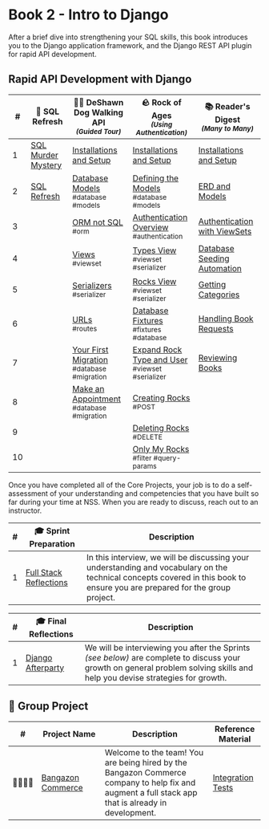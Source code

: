 # Book 2 - Intro to Django

After a brief dive into strengthening your SQL skills, this book introduces you to the Django application framework, and the Django REST API plugin for rapid API development.

## Rapid API Development with Django

| # |  🎥 SQL Refresh | 🐕‍🦺 DeShawn Dog Walking API <br/> <sub>_(Guided Tour)_</sub> | 🪨 Rock of Ages <br/> <sub>_(Using Authentication)_</sub> | 📚 Reader's Digest <br/> <sub>_(Many to Many)_</sub> |
|--|--|--|--|--|
| 1 | [SQL Murder Mystery][1] | [Installations and Setup][3] | [Installations and Setup][11] | [Installations and Setup][21] |
| 2 | [SQL Refresh][2] | [Database Models][4] <br/> <sub style="font-size:0.85rem;">\#database #models</sub> | [Defining the Models][12]  <br/> <sub style="font-size:0.85rem;">\#database #models</sub> | [ERD and Models][22] |
| 3 | | [ORM not SQL][5] <br/> <sub style="font-size:0.85rem;">\#orm</sub> | [Authentication Overview][13] <br/> <sub style="font-size:0.85rem;">\#authentication</sub> | [Authentication with ViewSets][23] |
| 4 | | [Views][6] <br/> <sub style="font-size:0.85rem;">\#viewset</sub> | [Types View][14] <br/> <sub style="font-size:0.85rem;">\#viewset \#serializer</sub> | [Database Seeding Automation][24] |
| 5 | | [Serializers][7] <br/> <sub style="font-size:0.85rem;">\#serializer</sub> | [Rocks View][15] <br/> <sub style="font-size:0.85rem;">\#viewset \#serializer</sub> | [Getting Categories][24] |
| 6 | | [URLs][8] <br/> <sub style="font-size:0.85rem;">\#routes</sub> | [Database Fixtures][16] <br/> <sub style="font-size:0.85rem;">\#fixtures \#database</sub> | [Handling Book Requests][25] |
| 7 | | [Your First Migration][9] <br/> <sub style="font-size:0.85rem;">\#database \#migration</sub> | [Expand Rock Type and User][17] <br/> <sub style="font-size:0.85rem;">\#viewset \#serializer</sub> | [Reviewing Books][26] |
| 8 | | [Make an Appointment][10] <br/> <sub style="font-size:0.85rem;">\#database \#migration</sub> | [Creating Rocks][18] <br/> <sub style="font-size:0.85rem;">\#POST</sub> |  |
| 9 | | | [Deleting Rocks][19] <br/> <sub style="font-size:0.85rem;">\#DELETE</sub> |  |
| 10 | | | [Only My Rocks][20] <br/> <sub style="font-size:0.85rem;">\#filter \#query-params</sub> |  |

Once you have completed all of the Core Projects, your job is to do a self-assessment of your understanding and competencies that you have built so far during your time at NSS. When you are ready to discuss, reach out to an instructor.

| #   | 🎓 Sprint Preparation | Description |
| --- | --- | -- |
| 1   | [Full Stack Reflections][29] | In this interview, we will be discussing your understanding and vocabulary on the technical concepts covered in this book to ensure you are prepared for the group project. |

| #   | 🎓 Final Reflections | Description |
| --- | ------------------ | --- |
| 1   | [Django Afterparty](./chapters/FINAL_REFLECTIONS.md) | We will be interviewing you after the Sprints _(see below)_ are complete to discuss your growth on general problem solving skills and help you devise strategies for growth. |

## 🔐 Group Project

| # | Project&nbsp;Name | Description | Reference Material |
|--|--|--|--|
| 👨‍👩‍👧‍👧 | [Bangazon Commerce][29] | Welcome to the team! You are being hired by the Bangazon Commerce company to help fix and augment a full stack app that is already in development. | [Integration Tests](./chapters/TESTING.md) |


[1]: https://mystery.knightlab.com/
[2]: ./chapters/SQL_REFRESH.md

[3]: ./chapters/DD_SETUP.md
[4]: ./chapters/DD_DJANGO_MODELS.md
[5]: ./chapters/DD_DJANGO_ORM.md
[6]: ./chapters/DD_DJANGO_VIEWS.md
[7]: ./chapters/DD_DJANGO_SERIALIZERS.md
[8]: ./chapters/DD_DJANGO_URLS.md
[9]: ./chapters/DD_MIGRATION.md
[10]: ./chapters/DD_MAKE_APPOINTMENT.md

[11]: ./chapters/ROA_INSTALLS.md
[12]: ./chapters/ROA_MODELS.md
[13]: ./chapters/ROA_AUTHENTICATION.md
[14]: ./chapters/ROA_TYPE_VIEW.md
[15]: ./chapters/ROA_ROCK_VIEW.md
[16]: ./chapters/ROA_FIXTURES.md
[17]: ./chapters/ROA_EXPAND_USER_TYPE.md
[18]: ./chapters/ROA_CREATE_ROCK.md
[19]: ./chapters/ROA_DELETE.md
[20]: ./chapters/ROA_FILTERING_BY_USER.md

[21]: ./chapters/RD_SETUP.md
[22]: ./chapters/RD_MODELS.md
[23]: ./chapters/RD_AUTH.md
[24]: ./chapters/RD_SEED.md
[25]: ./chapters/RD_BOOKS.md
[26]: ./chapters/RD_CATEGORIES.md
[27]: ./chapters/RD_REVIEWS.md
[28]: ./chapters/RD_CLIENT.md

[29]: ./chapters/BANG_SETUP.md
[30]: ./chapters/RARE_REST.md
[31]: ./chapters/FULL_STACK_REFLECTIONS.md